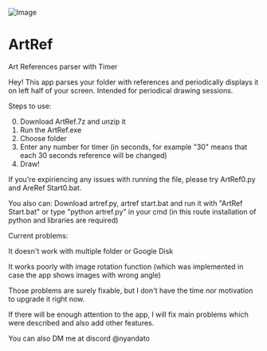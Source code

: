![Image](https://github.com/aistdio/ArtRef/assets/141470712/a8217749-7523-44e1-9eff-bf1052744174)


# ArtRef
Art References parser with Timer

Hey! This app parses your folder with references and periodically displays it on left half of your screen.
Intended for periodical drawing sessions.

Steps to use:

0. Download ArtRef.7z and unzip it
1. Run the ArtRef.exe
2. Choose folder
3. Enter any number for timer (in seconds, for example "30" means that each 30 seconds reference will be changed)
4. Draw!

If you're expiriencing any issues with running the file, please try ArtRef0.py and AreRef Start0.bat.

You also can:
Download artref.py, artref start.bat and run it with "ArtRef Start.bat" or type "python artref.py" in your cmd
(in this route installation of python and libraries are required)

Current problems:

It doesn't work with multiple folder or Google Disk

It works poorly with image rotation function (which was implemented in case the app shows images with wrong angle)


Those problems are surely fixable, but I don't have the time nor motivation to upgrade it right now.

If there will be enough attention to the app, I will fix main problems which were described and also add other features.

You can also DM me at discord @nyandato
